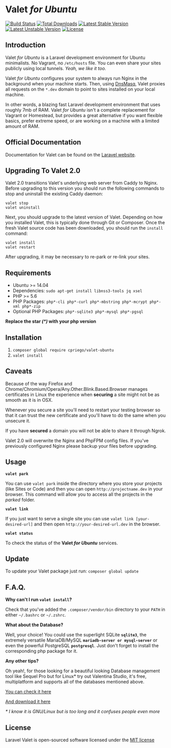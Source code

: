 # Valet *for Ubuntu*

[![Build Status](https://travis-ci.org/cpriego/valet-ubuntu.svg?branch=master)](https://travis-ci.org/cpriego/valet-ubuntu)
[![Total Downloads](https://poser.pugx.org/cpriego/valet-ubuntu/downloads.svg)](https://packagist.org/packages/cpriego/valet-ubuntu)
[![Latest Stable Version](https://poser.pugx.org/cpriego/valet-ubuntu/v/stable.svg)](https://packagist.org/packages/cpriego/valet-ubuntu)
[![Latest Unstable Version](https://poser.pugx.org/cpriego/valet-ubuntu/v/unstable.svg)](https://packagist.org/packages/cpriego/valet-ubuntu)
[![License](https://poser.pugx.org/cpriego/valet-ubuntu/license.svg)](https://packagist.org/packages/cpriego/valet-ubuntu)

## Introduction

Valet *for Ubuntu* is a Laravel development environment for Ubuntu minimalists. No Vagrant, no `/etc/hosts` file. You can even share your sites publicly using local tunnels. _Yeah, we like it too._

Valet *for Ubuntu* configures your system to always run Nginx in the background when your machine starts. Then, using [DnsMasq](https://en.wikipedia.org/wiki/Dnsmasq), Valet proxies all requests on the `*.dev` domain to point to sites installed on your local machine.

In other words, a blazing fast Laravel development environment that uses roughly 7mb of RAM. Valet *for Ubuntu* isn't a complete replacement for Vagrant or Homestead, but provides a great alternative if you want flexible basics, prefer extreme speed, or are working on a machine with a limited amount of RAM.

## Official Documentation

Documentation for Valet can be found on the [Laravel website](https://laravel.com/docs/valet).

## Upgrading To Valet 2.0

Valet 2.0 transitions Valet's underlying web server from Caddy to Nginx. Before upgrading to this version you should run the following commands to stop and uninstall the existing Caddy daemon:

```
valet stop
valet uninstall
```

Next, you should upgrade to the latest version of Valet. Depending on how you installed Valet, this is typically done through Git or Composer. Once the fresh Valet source code has been downloaded, you should run the `install` command:

```
valet install
valet restart
```

After upgrading, it may be necessary to re-park or re-link your sites.

## Requirements

 - Ubuntu >= 14.04
 - Dependencies: `sudo apt-get install libnss3-tools jq xsel`
 - PHP >= 5.6
 - PHP Packages: `php*-cli php*-curl php*-mbstring php*-mcrypt php*-xml php*-zip`
 - Optional PHP Packages: `php*-sqlite3 php*-mysql php*-pgsql`

**Replace the star _(*)_ with your php version**

## Installation

1. `composer global require cpriego/valet-ubuntu`
2. `valet install`

## Caveats

Because of the way Firefox and Chrome/Chromium/Opera/Any.Other.Blink.Based.Browser manages certificates in Linux the experience when **securing** a site might not be as smooth as it is in OSX.

Whenever you secure a site you'll need to restart your testing browser so that it can trust the new certificate and you'll have to do the same when you unsecure it.

If you have **secured** a domain you will not be able to share it through Ngrok.

Valet 2.0 will overwrite the Nginx and PhpFPM config files. If you've previously configured Nginx please backup your files before upgrading.

## Usage

**`valet park`**

You can use `valet park` inside the directory where you store your projects (like Sites or Code) and then you can open `http://projectname.dev` in your browser. This command will allow you to access all the projects in the *parked* folder.

**`valet link`**

If you just want to serve a single site you can use `valet link [your-desired-url]` and then open `http://your-desired-url.dev` in the browser.

**`valet status`**

To check the status of the **Valet _for Ubuntu_** services.

## Update

To update your Valet package just run: `composer global update`

## F.A.Q.

**Why can't I run `valet install`?**

Check that you've added the `.composer/vendor/bin` directory to your `PATH` in either `~/.bashrc` or `~/.zshrc`.

**What about the Database?**

Well, your choice! You could use the superlight SQLite **`sqlite3`**, the extremely versatile MariaDB/MySQL **`mariadb-server or mysql-server`** or even the powerful PostgreSQL **`postgresql`**. Just don't forget to install the corresponding php package for it.

**Any other tips?**

Oh yeah!, for those looking for a beautiful looking Database management tool like Sequel Pro but for Linux* try out Valentina Studio, it's free, multiplatform and supports all of the databases mentioned above.

[You can check it here](https://www.valentina-db.com/en/valentina-studio-overview)

[And download it here](https://www.valentina-db.com/en/studio/download)

_* I know it is GNU/Linux but is too long and it confuses people even more_

## License

Laravel Valet is open-sourced software licensed under the [MIT license](http://opensource.org/licenses/MIT)
